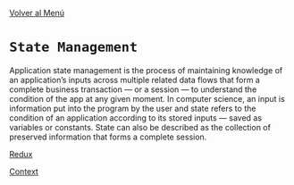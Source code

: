 [Volver al Menú](../root.md)

# `State Management`

Application state management is the process of maintaining knowledge of an application’s inputs across multiple related data flows that form a complete business transaction — or a session — to understand the condition of the app at any given moment. In computer science, an input is information put into the program by the user and state refers to the condition of an application according to its stored inputs — saved as variables or constants. State can also be described as the collection of preserved information that forms a complete session.

[Redux](./redux.md)

[Context](./context.md)
